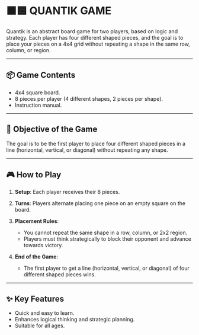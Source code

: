 # 🟧🟦 QUANTIK GAME

Quantik is an abstract board game for two players, based on logic and strategy. Each player has four different shaped pieces, and the goal is to place your pieces on a 4x4 grid without repeating a shape in the same row, column, or region.

---

## 📦 Game Contents

- 4x4 square board.
- 8 pieces per player (4 different shapes, 2 pieces per shape).
- Instruction manual.

---

## 🎯 Objective of the Game

The goal is to be the first player to place four different shaped pieces in a line (horizontal, vertical, or diagonal) without repeating any shape.

---

## 🎮 How to Play

1. **Setup**: Each player receives their 8 pieces.

2. **Turns**: Players alternate placing one piece on an empty square on the board.

3. **Placement Rules**:
   - You cannot repeat the same shape in a row, column, or 2x2 region.
   - Players must think strategically to block their opponent and advance towards victory.

4. **End of the Game**:
   - The first player to get a line (horizontal, vertical, or diagonal) of four different shaped pieces wins.

---

## ✨ Key Features

- Quick and easy to learn.
- Enhances logical thinking and strategic planning.
- Suitable for all ages.

